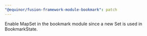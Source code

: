 ```yaml
---
"@equinor/fusion-framework-module-bookmark": patch
---
```


Enable MapSet in the bookmark module since a new Set is used in BookmarkState.

